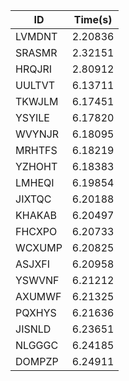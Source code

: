 |ID|Time(s)|
|-|-|
|LVMDNT|2.20836|
|SRASMR|2.32151|
|HRQJRI|2.80912|
|UULTVT|6.13711|
|TKWJLM|6.17451|
|YSYILE|6.17820|
|WVYNJR|6.18095|
|MRHTFS|6.18219|
|YZHOHT|6.18383|
|LMHEQI|6.19854|
|JIXTQC|6.20188|
|KHAKAB|6.20497|
|FHCXPO|6.20733|
|WCXUMP|6.20825|
|ASJXFI|6.20958|
|YSWVNF|6.21212|
|AXUMWF|6.21325|
|PQXHYS|6.21636|
|JISNLD|6.23651|
|NLGGGC|6.24185|
|DOMPZP|6.24911|
